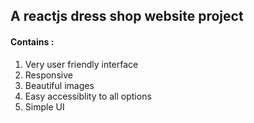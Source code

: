## A reactjs dress shop website project
#### Contains : 
1. Very user friendly interface 
2. Responsive 
3. Beautiful images
4. Easy accessiblity to all options 
5. Simple UI
